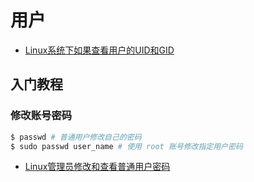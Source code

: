 # 用户

- [Linux系统下如果查看用户的UID和GID](https://blog.csdn.net/sinat_31500569/article/details/69943903)

## 入门教程

### 修改账号密码

```bash
$ passwd # 普通用户修改自己的密码
$ sudo passwd user_name # 使用 root 账号修改指定用户密码
```

- [Linux管理员修改和查看普通用户密码](https://www.jianshu.com/p/a0a7645a2c2e)
